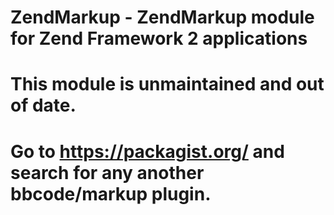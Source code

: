 # ZendMarkup - ZendMarkup module for Zend Framework 2 applications

# This module is unmaintained and out of date.

# Go to https://packagist.org/ and search for any another bbcode/markup plugin.
